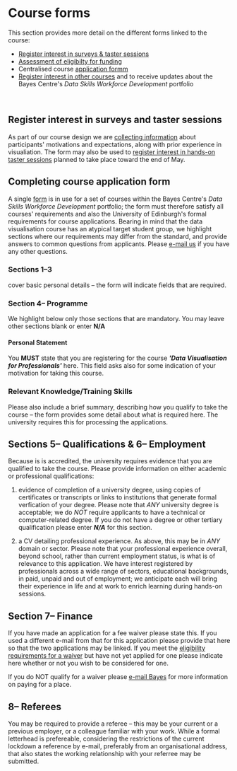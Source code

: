 # Course forms

This section provides more detail on the different forms linked to the course:
  
  * [Register interest in surveys & taster sessions](https://forms.gle/4Z6wTZkoHMsNL5Yu5)
  * [Assessment of eligibilty for funding](https://www.ed.ac.uk/bayes/about-us/our-work/education/workforce-development/eligibility-funding)
  * Centralised course [application formm](https://www.ed.ac.uk/bayes/about-us/our-work/education/workforce-development/how-to-apply)
  * [Register interest in other courses](https://www.ed.ac.uk/bayes/about-us/our-work/education/workforce-development/courses/data-visualisation/register-your-interest) and to receive updates about the Bayes Centre's *Data Skills Workforce Development* portfolio
<p>&nbsp;</p>

## Register interest in surveys and taster sessions

As part of our course design we are [collecting information](https://forms.gle/4Z6wTZkoHMsNL5Yu5) about participants' motivations and expectations, along with prior experience in visualiation. The form may also be used to [register interest in hands-on taster sessions](https://forms.gle/4Z6wTZkoHMsNL5Yu5) planned to take place toward the end of May.


## Completing course application form

A single [form](https://www.ed.ac.uk/bayes/about-us/our-work/education/workforce-development/how-to-apply) is in use for a set of courses within the Bayes Centre's *Data Skills Workforce Development* portfolio; the form must therefore satisfy all courses' requirements and also the University of Edinburgh's formal requirements for course applications. Bearing in mind that the data visualisation course has an atypical target student group, we highlight sections where our requirements may differ from the standard, and provide answers to common questions from applicants. Please [e-mail us](mailto:datavisonline@gmail.com) if you have any other questions. 

### Sections 1&ndash;3 
cover basic personal details &ndash; the form will indicate fields that are required. 

### Section 4&ndash; Programme 

We highlight below only those sections that are mandatory. You may leave other sections blank or enter **N/A** 

#### Personal Statement 

You **MUST** state that you are registering for the course ***'Data Visualisation for Professionals'*** here. This field asks also for some indication of your motivation for taking this
course. 

### Relevant Knowledge/Training Skills

Please also include a brief summary, describing how you qualify to take the course &ndash; the form provides some detail about what is required here. The university requires this for processing the applications. 


## Sections 5&ndash; Qualifications &amp; 6&ndash; Employment

Because is is accredited, the university requires evidence that you are qualified to take the course. Please provide information on either academic or professional qualifications:

1. evidence of completion of a university degree, using copies of certificates or transcripts or links to institutions that generate formal verfication of your degree. Please note that *ANY* university degree is acceptable; we do *NOT* require applicants to have a technical or computer-related degree. 
If you do not have a degree or other tertiary qualification please enter ***N/A*** for this section. 

2. a CV detailing professional experience. As above, this may be in *ANY* domain or sector. Please note that your professional experience overall, beyond school, rather than current employment status, is what is of relevance to this application. We have interest registered by professionals across a wide range of sectors, educational backgrounds, in paid, unpaid and out of employment; we anticipate each will bring their experience in life and at work to enrich learning during hands-on sessions. 


## Section 7&ndash; Finance

If you have made an application for a fee waiver please state this. If you used a different e-mail from that for this application please provide that here so that the two applications may be linked. 
If you meet the [eligibility requirements for a waiver](https://www.ed.ac.uk/bayes/about-us/our-work/education/workforce-development/eligibility-funding) but have not yet applied for one please indicate here whether or not you wish to be considered for one. 

If you do NOT qualify for a waiver please [e-mail Bayes](mailto:bayes-training@ed.ac.uk) for more information on paying for a place.


## 8&ndash; Referees

You may be required to provide a referee &ndash; this may be your current or a previous employer, or a colleague familiar with your work. While a formal letterhead is prefereable, considering the restrictions of the current lockdown a reference by e-mail, preferably from an organisational address, that also states the working relationship with your referree may be submitted. 
